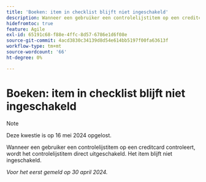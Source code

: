 ```yaml
---
title: 'Boeken: item in checklist blijft niet ingeschakeld'
description: Wanneer een gebruiker een controlelijstitem op een creditcard controleert, wordt het controlelijstitem direct uitgeschakeld. Het item blijft niet ingeschakeld.
hidefromtoc: true
feature: Agile
exl-id: 65191c68-f88e-4ffc-8d57-6786e1d6f08e
source-git-commit: 4acd3830c34139d8d54e614bb5197f00fa63613f
workflow-type: tm+mt
source-wordcount: '66'
ht-degree: 0%

---
```


# Boeken: item in checklist blijft niet ingeschakeld

>[!NOTE]
>
>Deze kwestie is op 16 mei 2024 opgelost.

Wanneer een gebruiker een controlelijstitem op een creditcard controleert, wordt het controlelijstitem direct uitgeschakeld. Het item blijft niet ingeschakeld.

_Voor het eerst gemeld op 30 april 2024._
